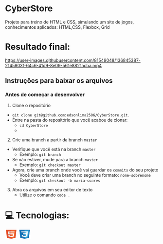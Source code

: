 # CyberStore
<p>Projeto para treino de HTML e CSS, simulando um site de jogos, <br> conhecimentos aplicados: HTML,CSS, Flexbox, Grid</p>
<h1>Resultado final:</h1>

https://user-images.githubusercontent.com/81549048/136845387-2145903f-64c6-41d9-8e09-561e8821acba.mp4

## Instruções para baixar os arquivos

### Antes de começar a desenvolver



1. Clone o repositório
  * `git clone git@github.com:edsonlima2506/CyberStore.git`.
  * Entre na pasta do repositório que você acabou de clonar:
    * `cd CyberStore`
    * 
2. Crie uma branch a partir da branch `master`
  * Verifique que você está na branch `master`
    * Exemplo: `git branch`
  * Se não estiver, mude para a branch `master`
    * Exemplo: `git checkout master`
  * Agora, crie uma branch onde você vai guardar os `commits` do seu projeto
    * Você deve criar uma branch no seguinte formato: `nome-sobrenome`
    * Exemplo: `git checkout -b maria-soares`

3. Abra os arquivos em seu editor de texto
   * Utilize o comando `code .` 

 <h1>💻 Tecnologias: </h1>
 
<div>
  <img align="center" alt="Edson-HTML" height="30" width="40" src="https://raw.githubusercontent.com/devicons/devicon/master/icons/html5/html5-original.svg">
  <img align="center" alt="Edson-CSS" height="30" width="40" src="https://raw.githubusercontent.com/devicons/devicon/master/icons/css3/css3-original.svg">
</div>

